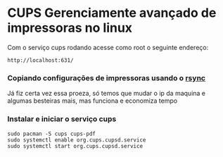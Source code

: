 # CUPS Gerenciamente avançado de impressoras no linux
Com o serviço cups rodando acesse como root
o seguinte endereço:

    http://localhost:631/

### Copiando configurações de impressoras usando o [rsync](rsync.md)
Já fiz certa vez essa proeza, só temos que mudar o ip
da maquina e algumas besteiras mais, mas funciona e
economiza tempo

### Instalar e iniciar o serviço cups

    sudo pacman -S cups cups-pdf
    sudo systemctl enable org.cups.cupsd.service
    sudo systemctl start org.cups.cupsd.service
